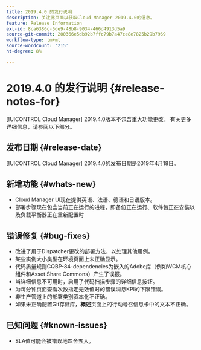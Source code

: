 ```yaml
---
title: 2019.4.0 的发行说明
description: 关注此页面以获取Cloud Manager 2019.4.0的信息。
feature: Release Information
exl-id: 8ca6386c-5de9-48b8-9034-466d4913d5a9
source-git-commit: 200366e5db92b7ffc79b7a47ce8e7825b29b7969
workflow-type: tm+mt
source-wordcount: '215'
ht-degree: 8%

---
```


# 2019.4.0 的发行说明 {#release-notes-for}

[!UICONTROL Cloud Manager] 2019.4.0版本不包含重大功能更改。 有关更多详细信息，请参阅以下部分。

## 发布日期 {#release-date}

[!UICONTROL Cloud Manager] 2019.4.0的发布日期是2019年4月18日。

## 新增功能 {#whats-new}

* Cloud Manager UI现在提供英语、法语、德语和日语版本。
* 部署步骤现在包含当前正在运行的进程，即备份正在运行、软件包正在安装以及负载平衡器正在重新配置时

## 错误修复 {#bug-fixes}

* 改进了用于Dispatcher更改的部署方法，以处理其他用例。
* 某些实例大小类型在环境页面上未正确显示。
* 代码质量规则CQBP-84-dependencies为嵌入的Adobe库（例如WCM核心组件和Asset Share Commons）产生了误报。
* 当详细信息不可用时，启用了代码扫描步骤的详细信息按钮。
* 为每分钟页面查看次数指定无效值时的错误消息KPI的下限错误。
* 非生产管道上的部署类别资本化不正确。
* 如果未正确配置Git存储库，**概述**&#x200B;页面上的行动号召信息卡中的文本不正确。

## 已知问题 {#known-issues}

* SLA值可能会被错误地四舍五入。
